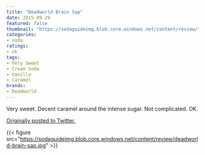 ```yaml
---
title: "Deadworld Brain Sap"
date: 2015-09-29
featured: false
thumbnail: "https://sodaguideimg.blob.core.windows.net/content/review/thumbs/deadworld-brain-sap.jpg"
categories:
- soda
ratings:
- ok
tags:
- Very Sweet
- Cream Soda
- Vanilla
- Caramel
brands:
- Deadworld
---
```


Very sweet. Decent caramel around the intense sugar. Not complicated. OK. 

[Originally posted to Twitter.](https://twitter.com/Cavorter/status/648902852622942208)

{{< figure src="https://sodaguideimg.blob.core.windows.net/content/review/deadworld-brain-sap.jpg" >}}

